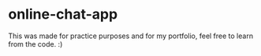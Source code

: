 # online-chat-app
 This was made for practice purposes and for my portfolio, feel free to learn from the code. :)
